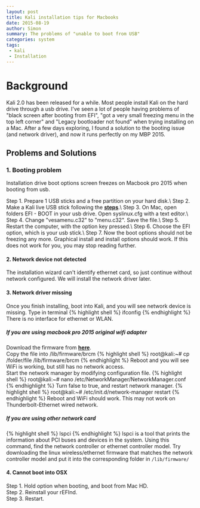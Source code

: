 ```yaml
---
layout: post
title: Kali installation tips for Macbooks
date: 2015-08-19 
author: Simon
summary: The problems of "unable to boot from USB"
categories: system
tags: 
 - kali
 - Installation
---
```


# Background 
Kali 2.0 has been released for a while. Most people install Kali on the hard drive through a usb drive. I've seen a lot of people having problems of "black screen after booting from EFI", "got a very small freezing menu in the top left corner" and "Legacy bootloader not found" when trying installing on a Mac. After a few days exploring, I found a solution to the booting issue (and network driver), and now it runs perfectly on my MBP 2015. 

## Problems and Solutions 


### 1. Booting problem
Installation drive boot options screen freezes on Macbook pro 2015 when booting from usb.

Step 1. Prepare 1 USB sticks and a free partition on your hard disk.\\
Step 2. Make a Kali live USB stick following the [**steps**](http://docs.kali.org/downloading/kali-linux-live-usb-install).\\
Step 3. On Mac, open folders EFI - BOOT in your usb drive. Open syslinux.cfg with a text editor.\\
Step 4. Change "vesamenu.c32" to "menu.c32". Save the file.\\
Step 5. Restart the computer, with the option key pressed.\\
Step 6. Choose the EFI option, which is your usb stick.\\
Step 7. Now the boot options should not be freezing any more. Graphical install and install options should work. If this does not work for you, you may stop reading further.

#### 2. Network device not detected
The installation wizard can't identify ethernet card, so just continue without network configured. We will install the network driver later. 


#### 3. Network driver missing
Once you finish installing, boot into Kali, and you will see network device is missing. Type in terminal
{% highlight shell %}
ifconfig
{% endhighlight %}
There is no interface for ethernet or WLAN. 

##### If you are using macbook pro 2015 original wifi adapter
Download the firmware from [**here**](https://git.kernel.org/cgit/linux/kernel/git/firmware/linux-firmware.git/plain/brcm/brcmfmac43602-pcie.bin).  
Copy the file into /lib/firmware/brcm
{% highlight shell %}
root@kali:~# cp /folder/file /lib/firmware/brcm
{% endhighlight %}
Reboot and you will see WiFi is working, but still has no network access.   
Start the network manager by modifying configuration file.
{% highlight shell %}
root@kali:~# nano /etc/NetworkManager/NetworkManager.conf
{% endhighlight %}
Turn false to true, and restart network manager.
{% highlight shell %}
root@kali:~# /etc/init.d/network-manager restart
{% endhighlight %}
Reboot and WiFi should work. This may not work on Thunderbolt-Ethernet wired network.

##### If you are using other network card
{% highlight shell %}
lspci
{% endhighlight %}
lspci is a tool that prints the information about PCI buses and devices in the system. Using this command, find the network controller or ethernet controller model. Try downloading the linux wireless/ethernet firmware that matches the network controller model and put it into the corresponding folder in `/lib/firmware/`


#### 4. Cannot boot into OSX
Step 1. Hold option when booting, and boot from Mac HD.     
Step 2. Reinstall your rEFInd.  
Step 3. Restart.
